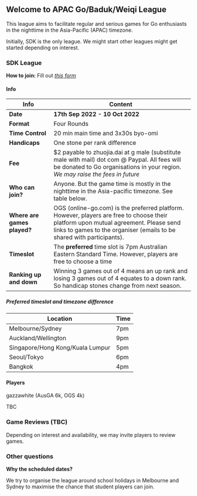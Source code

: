 
## Welcome to APAC Go/Baduk/Weiqi League

This league aims to facilitate regular and serious games for Go enthusiasts in the nighttime in the Asia-Pacific (APAC) timezone. 

Initially, SDK is the only league. We might start other leagues might get started depending on interest.

### SDK League

**How to join:** Fill out *[this form](https://docs.google.com/forms/d/17Z6Qh5vFtyFeXNEPLb0Pdq48i8grgW7xfS6R7NuWoMI/viewform?edit_requested=true)*

#### Info

| Info | Content
| -- | -- |
| **Date** | **17th Sep 2022 - 10 Oct 2022** |
| **Format** | Four Rounds 
| **Time Control** | 20 min main time and 3x30s byo-omi |
| **Handicaps** |  One stone per rank difference |
| **Fee** | $2 payable to zhuojia.dai at g male (substitute male with mail) dot com @ Paypal. All fees will be donated to Go organisations in your region.  *We may raise the fees in future* |
| **Who can join?** | Anyone. But the game time is mostly in the nighttime in the Asia-pacific timezone. See table below. |
| **Where are games played?** | OGS (online-go.com) is the preferred platform. However, players are free to choose their platform upon mutual agreement. Please send links to games to the organiser (emails to be shared with participants). |
| **Timeslot** | The **preferred** time slot is 7pm Australian Eastern Standard Time. However, players are free to choose a time 
| **Ranking up and down** | Winning 3 games out of 4 means an up rank and losing 3 games out of 4 equates to a down rank. So handicap stones change from next season. |

#####  Preferred timeslot and timezone difference
| Location | Time |
| -- | -- |
| Melbourne/Sydney | 7pm |
| Auckland/Wellington | 9pm |
| Singapore/Hong Kong/Kuala Lumpur | 5pm |
| Seoul/Tokyo | 6pm |
| Bangkok | 4pm |


#### Players

gazzawhite (AusGA 6k, OGS 4k)

TBC

### Game Reviews (TBC)

Depending on interest and availability, we may invite players to review games.

### Other questions

**Why the scheduled dates?**

  We try to organise the league around school holidays in Melbourne and Sydney to maximise the chance that student players can join.
